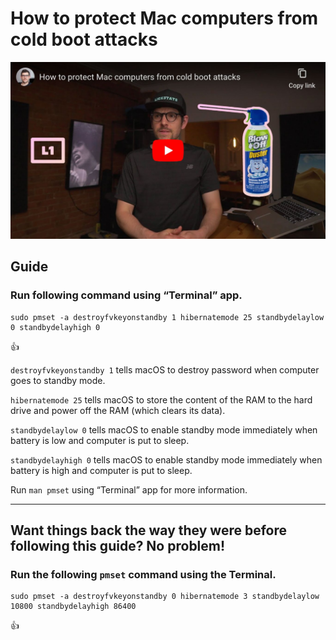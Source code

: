 <!--
Title: How to protect Mac computers from cold boot attacks
Description: Learn how to protect Mac computers from cold boot attacks.
Author: Sun Knudsen <https://github.com/sunknudsen>
Contributors: Sun Knudsen <https://github.com/sunknudsen>
Reviewers:
Publication date: 2020-06-05T00:00:00.000Z
Listed: true
-->

# How to protect Mac computers from cold boot attacks

[![How to protect Mac computers from cold boot attacks](how-to-protect-mac-computers-from-cold-boot-attacks.jpeg)](https://www.youtube.com/watch?v=d_M18sq0TIQ "How to protect Mac computers from cold boot attacks")

## Guide

### Run following command using “Terminal” app.

```shell
sudo pmset -a destroyfvkeyonstandby 1 hibernatemode 25 standbydelaylow 0 standbydelayhigh 0
```

👍

`destroyfvkeyonstandby 1` tells macOS to destroy password when computer goes to standby mode.

`hibernatemode 25` tells macOS to store the content of the RAM to the hard drive and power off the RAM (which clears its data).

`standbydelaylow 0` tells macOS to enable standby mode immediately when battery is low and computer is put to sleep.

`standbydelayhigh 0` tells macOS to enable standby mode immediately when battery is high and computer is put to sleep.

Run `man pmset` using “Terminal” app for more information.

---

## Want things back the way they were before following this guide? No problem!

### Run the following `pmset` command using the Terminal.

```shell
sudo pmset -a destroyfvkeyonstandby 0 hibernatemode 3 standbydelaylow 10800 standbydelayhigh 86400
```

👍
